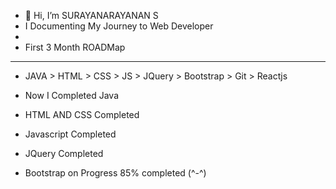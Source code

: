 
- 👋 Hi, I’m SURAYANARAYANAN S
- I Documenting My Journey to Web Developer
-
-  First 3 Month ROADMap
- ---------
- JAVA > HTML > CSS > JS > JQuery > Bootstrap > Git > Reactjs

- Now I Completed Java 
- HTML AND CSS Completed
- Javascript Completed
- JQuery Completed
- Bootstrap on Progress 85% completed (^-^)
